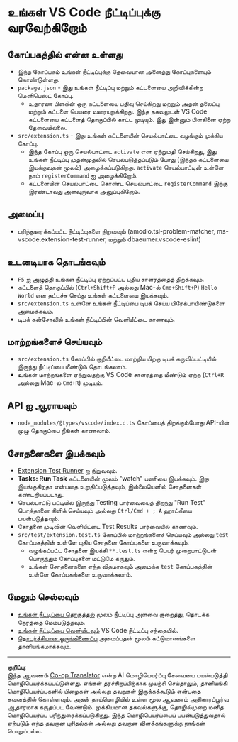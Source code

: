 <!--
CO_OP_TRANSLATOR_METADATA:
{
  "original_hash": "eae2c0ea18160a3e7a63ace7b53897d7",
  "translation_date": "2025-10-11T11:33:37+00:00",
  "source_file": "code/07.Lab/01/AIPC/extensions/phi3ext/vsc-extension-quickstart.md",
  "language_code": "ta"
}
-->
# உங்கள் VS Code நீட்டிப்புக்கு வரவேற்கிறோம்

## கோப்பகத்தில் என்ன உள்ளது

* இந்த கோப்பகம் உங்கள் நீட்டிப்புக்கு தேவையான அனைத்து கோப்புகளையும் கொண்டுள்ளது.
* `package.json` - இது உங்கள் நீட்டிப்பு மற்றும் கட்டளையை அறிவிக்கின்ற மெனிபெஸ்ட் கோப்பு.
  * உதாரண பிளகின் ஒரு கட்டளையை பதிவு செய்கிறது மற்றும் அதன் தலைப்பு மற்றும் கட்டளை பெயரை வரையறுக்கிறது. இந்த தகவலுடன் VS Code கட்டளையை கட்டளைத் தொகுப்பில் காட்ட முடியும். இது இன்னும் பிளகினை ஏற்ற தேவையில்லை.
* `src/extension.ts` - இது உங்கள் கட்டளையின் செயல்பாட்டை வழங்கும் முக்கிய கோப்பு.
  * இந்த கோப்பு ஒரு செயல்பாட்டை `activate` என ஏற்றுமதி செய்கிறது, இது உங்கள் நீட்டிப்பு முதன்முதலில் செயல்படுத்தப்படும் போது (இந்தக் கட்டளையை இயக்குவதன் மூலம்) அழைக்கப்படுகிறது. `activate` செயல்பாட்டின் உள்ளே நாம் `registerCommand` ஐ அழைக்கிறோம்.
  * கட்டளையின் செயல்பாட்டை கொண்ட செயல்பாட்டை `registerCommand` இற்கு இரண்டாவது அளவுருவாக அனுப்புகிறோம்.

## அமைப்பு

* பரிந்துரைக்கப்பட்ட நீட்டிப்புகளை நிறுவவும் (amodio.tsl-problem-matcher, ms-vscode.extension-test-runner, மற்றும் dbaeumer.vscode-eslint)

## உடனடியாக தொடங்கவும்

* `F5` ஐ அழுத்தி உங்கள் நீட்டிப்பு ஏற்றப்பட்ட புதிய சாளரத்தைத் திறக்கவும்.
* கட்டளைத் தொகுப்பில் (`Ctrl+Shift+P` அல்லது Mac-ல் `Cmd+Shift+P`) `Hello World` என தட்டச்சு செய்து உங்கள் கட்டளையை இயக்கவும்.
* `src/extension.ts` உள்ளே உங்கள் நீட்டிப்பை டிபக் செய்ய பிரேக்பாயிண்டுகளை அமைக்கவும்.
* டிபக் கன்சோலில் உங்கள் நீட்டிப்பின் வெளியீட்டை காணவும்.

## மாற்றங்களைச் செய்யவும்

* `src/extension.ts` கோப்பில் குறியீட்டை மாற்றிய பிறகு டிபக் கருவிப்பட்டியில் இருந்து நீட்டிப்பை மீண்டும் தொடங்கலாம்.
* உங்கள் மாற்றங்களை ஏற்றுவதற்கு VS Code சாளரத்தை மீண்டும் ஏற்ற (`Ctrl+R` அல்லது Mac-ல் `Cmd+R`) முடியும்.

## API ஐ ஆராயவும்

* `node_modules/@types/vscode/index.d.ts` கோப்பைத் திறக்கும்போது API-யின் முழு தொகுப்பை நீங்கள் காணலாம்.

## சோதனைகளை இயக்கவும்

* [Extension Test Runner](https://marketplace.visualstudio.com/items?itemName=ms-vscode.extension-test-runner) ஐ நிறுவவும்.
* **Tasks: Run Task** கட்டளையின் மூலம் "watch" பணியை இயக்கவும். இது இயங்குகிறதா என்பதை உறுதிப்படுத்தவும், இல்லையெனில் சோதனைகள் கண்டறியப்படாது.
* செயல்பாட்டு பட்டியில் இருந்து Testing பார்வையைத் திறந்து "Run Test" பொத்தானை கிளிக் செய்யவும் அல்லது `Ctrl/Cmd + ; A` ஹாட்கீயை பயன்படுத்தவும்.
* சோதனை முடிவின் வெளியீட்டை Test Results பார்வையில் காணவும்.
* `src/test/extension.test.ts` கோப்பில் மாற்றங்களைச் செய்யவும் அல்லது `test` கோப்பகத்தின் உள்ளே புதிய சோதனை கோப்புகளை உருவாக்கவும்.
  * வழங்கப்பட்ட சோதனை இயக்கி `**.test.ts` என்ற பெயர் முறைபாட்டுடன் பொருந்தும் கோப்புகளை மட்டுமே கருதும்.
  * உங்கள் சோதனைகளை எந்த விதமாகவும் அமைக்க `test` கோப்பகத்தின் உள்ளே கோப்பகங்களை உருவாக்கலாம்.

## மேலும் செல்லவும்

* [உங்கள் நீட்டிப்பை தொகுத்தல்](https://code.visualstudio.com/api/working-with-extensions/bundling-extension?WT.mc_id=aiml-137032-kinfeylo) மூலம் நீட்டிப்பு அளவை குறைத்து, தொடக்க நேரத்தை மேம்படுத்தவும்.
* [உங்கள் நீட்டிப்பை வெளியிடவும்](https://code.visualstudio.com/api/working-with-extensions/publishing-extension?WT.mc_id=aiml-137032-kinfeylo) VS Code நீட்டிப்பு சந்தையில்.
* [தொடர்ச்சியான ஒருங்கிணைப்பு](https://code.visualstudio.com/api/working-with-extensions/continuous-integration?WT.mc_id=aiml-137032-kinfeylo) அமைப்பதன் மூலம் கட்டுமானங்களை தானியங்கமாக்கவும்.

---

**குறிப்பு**:  
இந்த ஆவணம் [Co-op Translator](https://github.com/Azure/co-op-translator) என்ற AI மொழிபெயர்ப்பு சேவையை பயன்படுத்தி மொழிபெயர்க்கப்பட்டுள்ளது. எங்கள் தரச்சிறப்பிற்காக முயற்சி செய்தாலும், தானியங்கி மொழிபெயர்ப்புகளில் பிழைகள் அல்லது தவறுகள் இருக்கக்கூடும் என்பதை கவனத்தில் கொள்ளவும். அதன் தாய்மொழியில் உள்ள மூல ஆவணம் அதிகாரப்பூர்வ ஆதாரமாக கருதப்பட வேண்டும். முக்கியமான தகவல்களுக்கு, தொழில்முறை மனித மொழிபெயர்ப்பு பரிந்துரைக்கப்படுகிறது. இந்த மொழிபெயர்ப்பைப் பயன்படுத்துவதால் ஏற்படும் எந்த தவறான புரிதல்கள் அல்லது தவறான விளக்கங்களுக்கு நாங்கள் பொறுப்பல்ல.